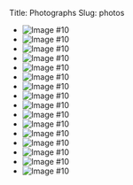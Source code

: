 Title: Photographs
Slug: photos

<div class="slides-container">
    <ul class="slides scroller" id="slides">
        <li class="slide">
            <img src="{attach}/images/photos/_1010011.JPG" alt="Image #10" draggable="false"/>
        </li>
        <li class="slide">
            <img src="{attach}/images/photos/_1010052.JPG" alt="Image #10" draggable="false"/>
        </li>
        <li class="slide">
            <img src="{attach}/images/photos/_1010069.JPG" alt="Image #10" draggable="false"/>
        </li>
        <li class="slide">
            <img src="{attach}/images/photos/_4280356.JPG" alt="Image #10" draggable="false"/>
        </li>
        <li class="slide">
            <img src="{attach}/images/photos/_4270163.JPG" alt="Image #10" draggable="false"/>
        </li>
        <li class="slide">
            <img src="{attach}/images/photos/_4270188.JPG" alt="Image #10" draggable="false"/>
        </li>
        <li class="slide">
            <img src="{attach}/images/photos/_4270218.JPG" alt="Image #10" draggable="false"/>
        </li>
        <li class="slide">
            <img src="{attach}/images/photos/_5040481.JPG" alt="Image #10" draggable="false"/>
        </li>
        <li class="slide">
            <img src="{attach}/images/photos/_5150512.JPG" alt="Image #10" draggable="false"/>
        </li>
        <li class="slide">
            <img src="{attach}/images/photos/_5200599.JPG" alt="Image #10" draggable="false"/>
        </li>
        <li class="slide">
            <img src="{attach}/images/photos/_4290434.JPG" alt="Image #10" draggable="false"/>
        </li>
        <li class="slide">
            <img src="{attach}/images/photos/_8071055.JPG" alt="Image #10" draggable="false"/>
        </li>
        <li class="slide">
            <img src="{attach}/images/photos/_8071089.JPG" alt="Image #10" draggable="false"/>
        </li>
        <li class="slide">
            <img src="{attach}/images/photos/_8121152.JPG" alt="Image #10" draggable="false"/>
        </li>
        <li class="slide">
            <img src="{attach}/images/photos/_B061322.JPG" alt="Image #10" draggable="false"/>
        </li>
        <li class="slide">
            <img src="{attach}/images/photos/_B121514.JPG" alt="Image #10" draggable="false"/>
        </li>
    </ul>
</div>


<script src="{static}/scripts/slide.js"></script>